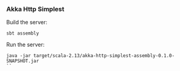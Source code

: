 ### Akka Http Simplest

Build the server:

```
sbt assembly
```

Run the server:

```
java -jar target/scala-2.13/akka-http-simplest-assembly-0.1.0-SNAPSHOT.jar
``
